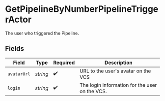 # GetPipelineByNumberPipelineTriggerActor

The user who triggered the Pipeline.


## Fields

| Field                                          | Type                                           | Required                                       | Description                                    |
| ---------------------------------------------- | ---------------------------------------------- | ---------------------------------------------- | ---------------------------------------------- |
| `avatarUrl`                                    | *string*                                       | :heavy_check_mark:                             | URL to the user's avatar on the VCS            |
| `login`                                        | *string*                                       | :heavy_check_mark:                             | The login information for the user on the VCS. |